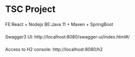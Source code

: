 # TSC Project

###
FE:React + Nodejs
BE:Java 11 + Maven + SpringBoot
###
Swagger3 UI: http://localhost:8080/swagger-ui/index.html#/
###
Access to H2 console: http://localhost:8080/h2


